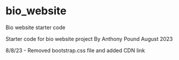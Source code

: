 # bio_website
Bio website starter code

Starter code for bio website project
By Anthony Pound
August 2023

8/8/23 - Removed bootstrap.css file and added CDN link
